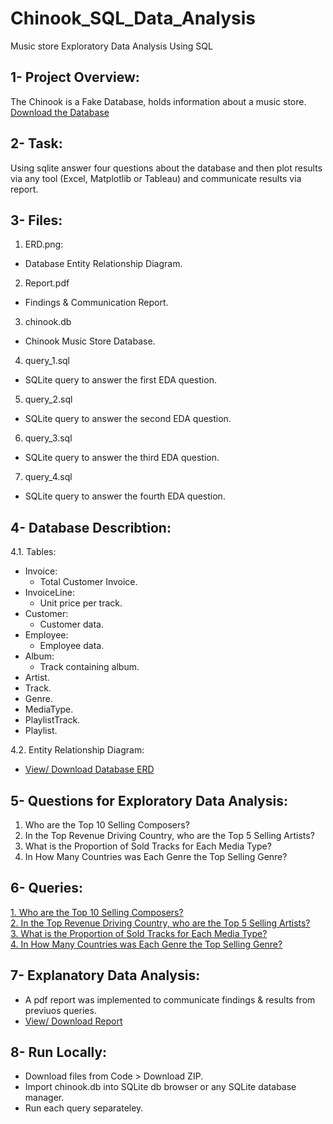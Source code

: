 # Chinook_SQL_Data_Analysis
Music store Exploratory Data Analysis Using SQL

## 1- Project Overview:
The Chinook is a Fake Database, holds information about a music store.<br>
<a href="https://github.com/abdlla3amer/Chinook_SQL_Data_Analysis/blob/main/chinook.db">Download the Database</a>

## 2- Task:
Using sqlite answer four questions about the database and then plot results via any tool (Excel, Matplotlib or Tableau) and communicate results via report.

## 3- Files:
1. ERD.png:
- Database Entity Relationship Diagram.
2. Report.pdf
- Findings & Communication Report.
3. chinook.db
- Chinook Music Store Database.
4. query_1.sql
- SQLite query to answer the first EDA question.
5. query_2.sql
- SQLite query to answer the second EDA question.
6. query_3.sql
- SQLite query to answer the third EDA question.
7. query_4.sql
- SQLite query to answer the fourth EDA question.

## 4- Database Describtion:
4.1. Tables:
- Invoice:
    - Total Customer Invoice.
- InvoiceLine:
    - Unit price per track.
- Customer:
    - Customer data.
- Employee:
    - Employee data.
- Album:
    - Track containing album.
- Artist.
- Track.
- Genre.
- MediaType.
- PlaylistTrack.
- Playlist.

4.2. Entity Relationship Diagram:
- <a href="https://github.com/abdlla3amer/Chinook_SQL_Data_Analysis/blob/main/ERD.png">View/ Download Database ERD</a>

## 5- Questions for Exploratory Data Analysis:
1. Who are the Top 10 Selling Composers?
2. In the Top Revenue Driving Country, who are the Top 5 Selling Artists?
3. What is the Proportion of Sold Tracks for Each Media Type?
4. In How Many Countries was Each Genre the Top Selling Genre?

## 6- Queries:
<a href="https://github.com/abdlla3amer/Chinook_SQL_Data_Analysis/blob/main/query_1.sql">1. Who are the Top 10 Selling Composers?</a><br>
<a href="https://github.com/abdlla3amer/Chinook_SQL_Data_Analysis/blob/main/query_2.sql">2. In the Top Revenue Driving Country, who are the Top 5 Selling Artists?</a><br>
<a href="https://github.com/abdlla3amer/Chinook_SQL_Data_Analysis/blob/main/query_3.sql">3. What is the Proportion of Sold Tracks for Each Media Type?</a><br>
<a href="https://github.com/abdlla3amer/Chinook_SQL_Data_Analysis/blob/main/query_4.sql">4. In How Many Countries was Each Genre the Top Selling Genre?</a>

## 7- Explanatory Data Analysis:
- A pdf report was implemented to communicate findings & results from previuos queries.
- <a href="https://github.com/abdlla3amer/Chinook_SQL_Data_Analysis/blob/main/Report.pdf">View/ Download Report</a>

## 8- Run Locally:
- Download files from Code > Download ZIP.
- Import chinook.db into SQLite db browser or any SQLite database manager.
- Run each query separateley.

